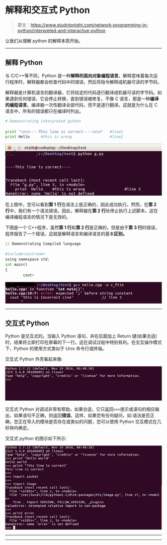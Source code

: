 # 解释和交互式 Python

> 原文：<https://www.studytonight.com/network-programming-in-python/interpreted-and-interactive-python>

让我们从理解 python 的解释本质开始。

* * *

## 解释 Python

与 C/C++等不同，Python 是一种**解释的面向对象编程语言**。解释意味着每次运行程序时，解释器都会检查代码中的错误，然后将指令解释成机器可读的字节码。

解释器是计算机语言的翻译器，它将给定的代码逐行翻译成机器可读的字节码。如果遇到任何错误，它会停止转换，直到错误被修复。不像 C 语言，那是一种**编译的编程语言**。编译器一次性翻译全部代码，而不是逐行翻译。这就是为什么在 C 语言中，所有的错误都只在编译时列出。

```py
# Demonstrating interpreted python

print "\n\n----This line is correct----\n\n"   #line1
print Hello     #this is wrong                 #line2
```

![example to demonstrate interpreted nature of Python](img/80879af4e54cea7ae64ea14a5c95701a.png)

在上图中，您可以看到**第 1 行**在语法上是正确的，因此成功执行。然而，在**第 2 行**中，我们有一个语法错误。因此，解释器在**第 2 行**处停止执行上述脚本。这在编译编程语言的情况下是无效的。

下图是一个 C++程序，虽然**第 1 行**和**第 2 行**是正确的，但是由于**第 3 行**的错误，程序报告了一个错误。这就是解释语言和编译语言的基本**区别。**

```py
// Demonstrating Compiled language

#include<iostream>
using namespace std;
int main()
{
        cout<
```

![Interactive Python](img/97c0f103a69f202aaa2693a37c499738.png)

* * *

## 交互式 Python

Python 是交互式的。当输入 Python 语句，并在后面加上 Return 键(如果合适)时，结果将立即打印在屏幕的下一行。这在调试过程中特别有利。在交互操作模式下，Python 的使用方式类似于 Unix 命令行或终端。

交互式 Python 外壳看起来像:

![Interactive mode of Python](img/5a761473cf18bc2197f27fe16de84cbb.png)

交互式 Python 对调试非常有帮助。如果合适，它只返回`>>>`提示或语句的相应输出，如果语句不正确，则返回**错误**。这样，如果您有任何疑问，如:语法是否正确，您正在导入的模块是否存在或类似的问题，您可以使用 Python 交互模式在几秒钟内确定。

交互式 python 的图示如下所示:

![using the Interactive mode of Python](img/f126969f29cab31c03ecc5f682ae1ec4.png)

* * *

* * *